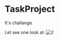# TaskProject
It's challange


Let see one look at:
![2](https://user-images.githubusercontent.com/103545728/188514758-41996819-fbfc-417f-9e89-7049d643e101.jpg)
